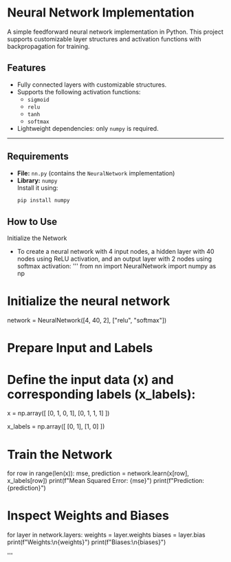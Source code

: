 # Neural Network Implementation

A simple feedforward neural network implementation in Python. This project supports customizable layer structures and activation functions with backpropagation for training.

## Features
- Fully connected layers with customizable structures.
- Supports the following activation functions:
  - `sigmoid`
  - `relu`
  - `tanh`
  - `softmax`
- Lightweight dependencies: only `numpy` is required.

---

## Requirements

- **File:** `nn.py` (contains the `NeuralNetwork` implementation)
- **Library:** `numpy`  
  Install it using:  
  ```bash
  pip install numpy
  
## How to Use

Initialize the Network
- To create a neural network with 4 input nodes, a hidden layer with 40 nodes using ReLU activation, and an output layer with 2 nodes using softmax activation:
'''
from nn import NeuralNetwork
import numpy as np

# Initialize the neural network
network = NeuralNetwork([4, 40, 2], ["relu", "softmax"])
# Prepare Input and Labels
# Define the input data (x) and corresponding labels (x_labels):
x = np.array([
    [0, 1, 0, 1],
    [0, 1, 1, 1]
])

x_labels = np.array([
    [0, 1],
    [1, 0]
])
# Train the Network
for row in range(len(x)):
    mse, prediction = network.learn(x[row], x_labels[row])
    print(f"Mean Squared Error: {mse}")
    print(f"Prediction: {prediction}")
# Inspect Weights and Biases
for layer in network.layers:
    weights = layer.weights
    biases = layer.bias
    print(f"Weights:\n{weights}")
    print(f"Biases:\n{biases}")

'''
